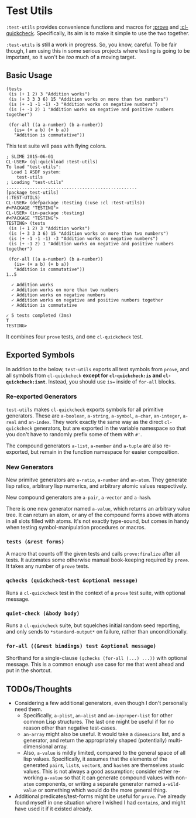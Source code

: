 # Test Utils

`:test-utils` provides convenience functions and macros for [:prove](https://github.com/fukamachi/prove) and [:cl-quickcheck](https://github.com/mcandre/cl-quickcheck). Specifically, its aim is to make it simple to use the two together.

`:test-utils` is still a work in progress. So, you know, careful. To be fair though, I am using this in some serious projects where testing is going to be important, so it won't be *too* much of a moving target.

## Basic Usage

```common-lisp
(tests
 (is (+ 1 2) 3 "Addition works")
 (is (+ 3 3 3 6) 15 "Addition works on more than two numbers")
 (is (+ -1 -1 -1) -3 "Addition works on negative numbers")
 (is (+ -1 2) 1 "Addition works on negative and positive numbers together")

 (for-all ((a a-number) (b a-number))
   (is= (+ a b) (+ b a))
   "Addition is commutative"))
```

This test suite will pass with flying colors.

```
; SLIME 2015-06-01
CL-USER> (ql:quickload :test-utils)
To load "test-utils":
  Load 1 ASDF system:
    test-utils
; Loading "test-utils"
..................................................
[package test-utils]
(:TEST-UTILS)
CL-USER> (defpackage :testing (:use :cl :test-utils))
#<PACKAGE "TESTING">
CL-USER> (in-package :testing)
#<PACKAGE "TESTING">
TESTING> (tests
 (is (+ 1 2) 3 "Addition works")
 (is (+ 3 3 3 6) 15 "Addition works on more than two numbers")
 (is (+ -1 -1 -1) -3 "Addition works on negative numbers")
 (is (+ -1 2) 1 "Addition works on negative and positive numbers together")

 (for-all ((a a-number) (b a-number))
   (is= (+ a b) (+ b a))
   "Addition is commutative"))
1..5

  ✓ Addition works
  ✓ Addition works on more than two numbers
  ✓ Addition works on negative numbers
  ✓ Addition works on negative and positive numbers together
  ✓ Addition is commutative

✓ 5 tests completed (3ms)
T
TESTING>
```

It combines four `prove` tests, and one `cl-quickcheck` test.

## Exported Symbols

In addition to the below, `test-utils` exports all test symbols from `prove`, and all symbols from `cl-quickcheck` **except for `cl-quickcheck:is` and `cl-quickcheck:isnt`**. Instead, you should use `is=` inside of `for-all` blocks.

### Re-exported Generators

`test-utils` makes `cl-quickcheck` exports symbols for all primitive generators. These are `a-boolean`, `a-string`, `a-symbol`, `a-char`, `an-integer`, `a-real` and `an-index`. They work exactly the same way as the direct `cl-quickcheck` generators, but are exported in the variable namespace so that you don't have to randomly prefix some of them with `#'`.

The compound generators `a-list`, `a-member` and `a-tuple` are also re-exported, but remain in the function namespace for easier composition.

### New Generators

New primitve generators are `a-ratio`, `a-number` and `an-atom`. They generate lisp ratios, arbitrary lisp numerics, and arbitrary atomic values respectively.

New compound generators are `a-pair`, `a-vector` and `a-hash`.

There is one new generator named `a-value`, which returns an arbitrary value tree. It can return an atom, or any of the compound forms above with atoms in all slots filled with atoms. It's not exactly type-sound, but comes in handy when testing symbol-manipulation procedures or macros.

### `tests (&rest forms)`

A macro that counts off the given tests and calls `prove:finalize` after all tests. It automates some otherwise manual book-keeping required by `prove`. It takes any number of `prove` tests.

### `qchecks (quickcheck-test &optional message)`

Runs a `cl-quickcheck` test in the context of a `prove` test suite, with optional message.

### `quiet-check (&body body)`

Runs a `cl-quickcheck` suite, but squelches initial random seed reporting, and only sends to `*standard-output*` on failure, rather than unconditionally.

### `for-all ((&rest bindings) test &optional message)`

Shorthand for a single-clause `(qchecks (for-all (...) ...))` with optional message. This is a common enough use case for me that went ahead and put in the shortcut.

## TODOs/Thoughts

- Considering a few additional generators, even though I don't personally need them.
	- Specifically, `a-plist`, `an-alist` and `an-improper-list` for other common Lisp structures. The last one might be useful if for no reason other than negative test-cases.
	- `an-array` might also be useful. It would take a `dimensions` list, and a generator, and return the appropriately shaped (potentially) multi-dimensional array.
	- Also, `a-value` is mildly limited, compared to the general space of all lisp values. Specifically, it assumes that the elements of the generated `pair`s, `list`s, `vector`s, and `hash`es are themselves `atom`ic values. This is not always a good assumption; consider either re-working `a-value` so that it can generate compound values with non-`atom` components, or writing a separate generator named `a-wild-value` or something which would do the more general thing.
- Additional predicates/test-forms might be useful for `prove`. I've already found myself in one situation where I wished I had `contains`, and might have used it if it existed already.
